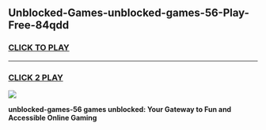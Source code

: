 
## Unblocked-Games-unblocked-games-56-Play-Free-84qdd
<h3>
<a href="https://premium76.site?title=unblocked-games-56&ref=10A">CLICK TO PLAY</a></h3>
<hr>

<h3>
<a href="https://premium76.site?title=unblocked-games-56&ref=10A">CLICK 2 PLAY</a>
  
</h3>

<a href="https://premium76.site?title=unblocked-games-56&ref=10A"><img src="https://clearcache.store/games.png"></a>


**unblocked-games-56 games unblocked: Your Gateway to Fun and Accessible Online Gaming**
